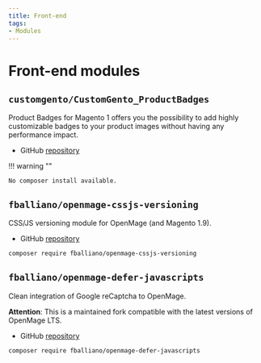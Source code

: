 ```yaml
---
title: Front-end
tags:
- Modules
---
```


# Front-end modules

## `customgento/CustomGento_ProductBadges`
Product Badges for Magento 1 offers you the possibility to add highly customizable badges to your product images without having any performance impact.

- GitHub [repository](https://github.com/customgento/CustomGento_ProductBadges)

!!! warning ""

    No composer install available.

## `fballiano/openmage-cssjs-versioning`
CSS/JS versioning module for OpenMage (and Magento 1.9).

- GitHub [repository](https://github.com/fballiano/openmage-cssjs-versioning)

```bash
composer require fballiano/openmage-cssjs-versioning
```

## `fballiano/openmage-defer-javascripts`
Clean integration of Google reCaptcha to OpenMage.

__Attention__:
This is a maintained fork compatible with the latest versions of OpenMage LTS.

- GitHub [repository](https://github.com/fballiano/openmage-defer-javascripts)

```bash
composer require fballiano/openmage-defer-javascripts
```
